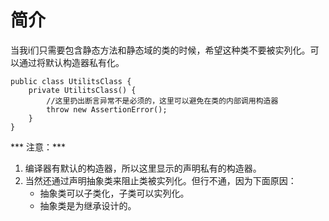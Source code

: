 # 简介
当我i们只需要包含静态方法和静态域的类的时候，希望这种类不要被实列化。可以通过将默认构造器私有化。
```
public class UtilitsClass {
	private UtilitsClass() {
		//这里扔出断言异常不是必须的，这里可以避免在类的内部调用构造器
		throw new AssertionError();
	}
}
```
*** 注意：***
1. 编译器有默认的构造器，所以这里显示的声明私有的构造器。
2. 当然还通过声明抽象类来阻止类被实列化。但行不通，因为下面原因：
	- 抽象类可以子类化，子类可以实列化。
	- 抽象类是为继承设计的。